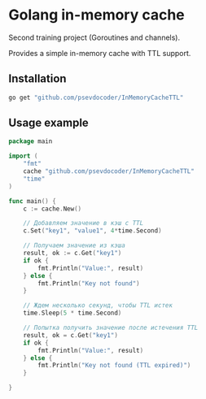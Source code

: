 # Golang in-memory cache

Second training project (Goroutines and channels).

Provides a simple in-memory cache with TTL support.

## Installation
```bash
go get "github.com/psevdocoder/InMemoryCacheTTL"
```

## Usage example

```go
package main

import (
	"fmt"
	cache "github.com/psevdocoder/InMemoryCacheTTL"
	"time"
)

func main() {
	c := cache.New()

	// Добавляем значение в кэш с TTL
	c.Set("key1", "value1", 4*time.Second)

	// Получаем значение из кэша
	result, ok := c.Get("key1")
	if ok {
		fmt.Println("Value:", result)
	} else {
		fmt.Println("Key not found")
	}

	// Ждем несколько секунд, чтобы TTL истек
	time.Sleep(5 * time.Second)

	// Попытка получить значение после истечения TTL
	result, ok = c.Get("key1")
	if ok {
		fmt.Println("Value:", result)
	} else {
		fmt.Println("Key not found (TTL expired)")
	}

}

```